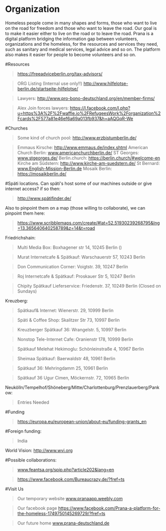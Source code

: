 ﻿# Organization

Homeless people come in many shapes and forms, those who want to live on the road for freedom and those who want to leave the road. Our goal is to make it easier either to live on the road or to leave the road. Prana is a digital platform bridging the information gap between volunteers, organizations and the homeless, for the resources and services they need, such as sanitary and medical services, legal advice and so on. The platform also makes it easier for people to become volunteers and so on.

#Resources
> https://freeadviceberlin.org/tax-advisors/

> ORG Listing (Internal use only!!) http://www.hilfelotse-berlin.de/startseite-hilfelotse/

> Lawyers: http://www.pro-bono-deutschland.org/en/member-firms/

> Alex Join forces lawyers: https://l.facebook.com/l.php?u=https%3A%2F%2Fwaffle.io%2FRefugeesWork%2Forganization%2Fcards%2F577a81e46ef6a69a013fb937&h=aAQGqR-We

#Churches

> Some kind of church pool: http://www.erzbistumberlin.de/

> Emmaus Kirsche: http://www.emmaus.de/index.shtml
> American Church Berlin: www.americanchurchberlin.de/‎
> ST Georges: www.stgeorges.de/
> Berlin.church: https://berlin.church/#welcome-en
> Kirche am Südstern: http://www.kirche-am-suedstern.de/
> St Bernard: www.English-Mission-Berlin.de
> Mosaik Berlin: https://mosaikberlin.de/

#Späti locations. Can späti's host some of our machines outside or give internet access? if so then:
> http://www.spätifinder.de/

Also to pinpoint them on a map (those willing to collaborate), we can pinpoint them here:

> https://www.scribblemaps.com/create/#lat=52.51930239268795&lng=13.365640640258789&z=14&t=road

Friedrichshain:

> Multi Media Box: Boxhagener str 14, 10245 Berlin ()

> Murat Internetcafe & Spätkauf: Warschauerstr 57, 10243 Berlin

> Don Communication Corner: Voigtstr. 39, 10247 Berlin

> Roj Internetcafe & Spätkauf: Proskauer Str 5, 10247 Berlin

> Chipity Spätkauf Lieferservice: Friedenstr. 37, 10249 Berlin (Closed on Sundays)

Kreuzberg:

> Spätkauf& Internet: Wienerstr. 29, 10999 Berlin

> Späti & Coffee Shop: Skalitzer Str 73, 10997 Berlin 

> Kreuzberger Spätkauf 36: Wrangelstr. 5, 10997 Berlin

> Nonstop Tele-Internet Cafe: Oranienstr 178, 10999 Berlin

> Spätkauf Melehat Hekimoglu: Schönleinstraße 4, 10967 Berlin

> Sheimaa Spätkauf: Baerwaldstr 48, 10961 Berlin

> Spätkauf 36: Mehringdamm 25, 10961 Berlin

> Spätkauf 36 Ugur Cimen, Möckernstr. 72, 10965 Berlin

Neukölln/Tempelhof/Shöneberg/Mitte/Charlottenburg/Prenzlauerberg/Pankow:

> Entries Needed

#Funding
> https://europa.eu/european-union/about-eu/funding-grants_en

#Foreign funding:

> India

World Vision: http://www.wvi.org

#Possible collaborations:
> www.feantsa.org/spip.php?article202&lang=en

> https://www.facebook.com/Bureaucrazy.de/?fref=ts

#Visit Us
> Our temporary website www.pranaapp.weebly.com

> Our facebook page https://www.facebook.com/Prana-a-platform-for-the-homeless-1749750145269729/?fref=ts

> Our future home www.prana-deutschland.de
